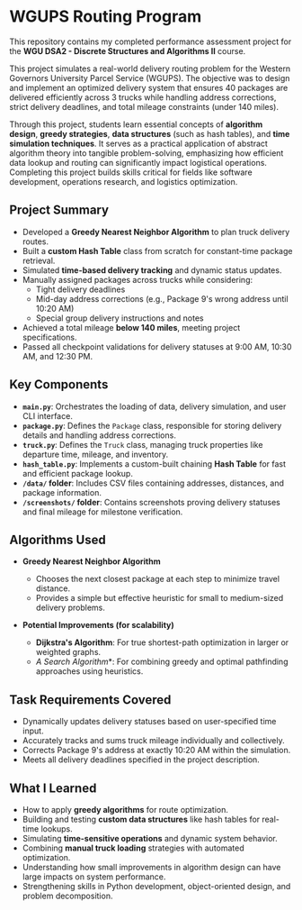 # WGUPS Routing Program

This repository contains my completed performance assessment project for the **WGU DSA2 - Discrete Structures and Algorithms II** course.

This project simulates a real-world delivery routing problem for the Western Governors University Parcel Service (WGUPS). The objective was to design and implement an optimized delivery system that ensures 40 packages are delivered efficiently across 3 trucks while handling address corrections, strict delivery deadlines, and total mileage constraints (under 140 miles). 

Through this project, students learn essential concepts of **algorithm design**, **greedy strategies**, **data structures** (such as hash tables), and **time simulation techniques**. It serves as a practical application of abstract algorithm theory into tangible problem-solving, emphasizing how efficient data lookup and routing can significantly impact logistical operations. Completing this project builds skills critical for fields like software development, operations research, and logistics optimization.

## Project Summary

- Developed a **Greedy Nearest Neighbor Algorithm** to plan truck delivery routes.
- Built a **custom Hash Table** class from scratch for constant-time package retrieval.
- Simulated **time-based delivery tracking** and dynamic status updates.
- Manually assigned packages across trucks while considering:
  - Tight delivery deadlines
  - Mid-day address corrections (e.g., Package 9's wrong address until 10:20 AM)
  - Special group delivery instructions and notes
- Achieved a total mileage **below 140 miles**, meeting project specifications.
- Passed all checkpoint validations for delivery statuses at 9:00 AM, 10:30 AM, and 12:30 PM.

## Key Components

- **`main.py`**: Orchestrates the loading of data, delivery simulation, and user CLI interface.
- **`package.py`**: Defines the `Package` class, responsible for storing delivery details and handling address corrections.
- **`truck.py`**: Defines the `Truck` class, managing truck properties like departure time, mileage, and inventory.
- **`hash_table.py`**: Implements a custom-built chaining **Hash Table** for fast and efficient package lookup.
- **`/data/` folder**: Includes CSV files containing addresses, distances, and package information.
- **`/screenshots/` folder**: Contains screenshots proving delivery statuses and final mileage for milestone verification.

## Algorithms Used

- **Greedy Nearest Neighbor Algorithm**
  - Chooses the next closest package at each step to minimize travel distance.
  - Provides a simple but effective heuristic for small to medium-sized delivery problems.
  
- **Potential Improvements (for scalability)**
  - **Dijkstra's Algorithm**: For true shortest-path optimization in larger or weighted graphs.
  - **A* Search Algorithm**: For combining greedy and optimal pathfinding approaches using heuristics.

## Task Requirements Covered

- Dynamically updates delivery statuses based on user-specified time input.
- Accurately tracks and sums truck mileage individually and collectively.
- Corrects Package 9's address at exactly 10:20 AM within the simulation.
- Meets all delivery deadlines specified in the project description.

## What I Learned

- How to apply **greedy algorithms** for route optimization.
- Building and testing **custom data structures** like hash tables for real-time lookups.
- Simulating **time-sensitive operations** and dynamic system behavior.
- Combining **manual truck loading** strategies with automated optimization.
- Understanding how small improvements in algorithm design can have large impacts on system performance.
- Strengthening skills in Python development, object-oriented design, and problem decomposition.
